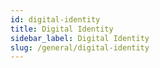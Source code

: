 ```yaml
---
id: digital-identity
title: Digital Identity
sidebar_label: Digital Identity
slug: /general/digital-identity
---
```

